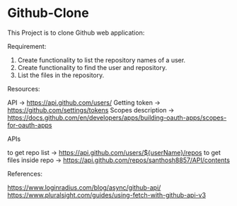 # Github-Clone

This Project is to clone Github web application:

Requirement:

1. Create functionality to list the repository names of a user.
2. Create functionality to find the user and repository.
3. List the files in the repository.

Resources:

API                  -> https://api.github.com/users/
Getting token        -> https://github.com/settings/tokens
Scopes description   -> https://docs.github.com/en/developers/apps/building-oauth-apps/scopes-for-oauth-apps

APIs

to get repo list          -> https://api.github.com/users/${userName}/repos
to get files inside repo  -> https://api.github.com/repos/santhosh8857/API/contents


References:

https://www.loginradius.com/blog/async/github-api/
https://www.pluralsight.com/guides/using-fetch-with-github-api-v3


